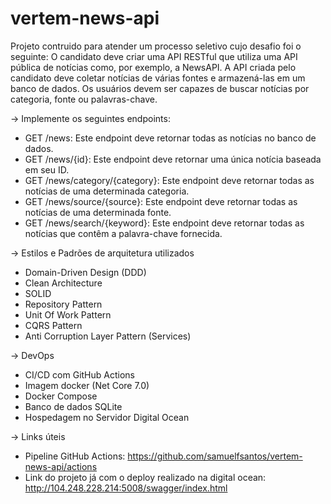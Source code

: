 # vertem-news-api

Projeto contruido para atender um processo seletivo cujo desafio foi o seguinte:
O candidato deve criar uma API RESTful que utiliza uma API pública de notícias como, por exemplo, a NewsAPI. A API criada pelo candidato deve coletar notícias de várias fontes e armazená-las em um banco de dados. Os usuários devem ser capazes de buscar notícias por categoria, fonte ou palavras-chave.

-> Implemente os seguintes endpoints:
* GET /news: Este endpoint deve retornar todas as notícias no banco de dados.
* GET /news/{id}: Este endpoint deve retornar uma única notícia baseada em seu ID.
* GET /news/category/{category}: Este endpoint deve retornar todas as notícias de uma determinada categoria.
* GET /news/source/{source}: Este endpoint deve retornar todas as notícias de uma determinada fonte.
* GET /news/search/{keyword}: Este endpoint deve retornar todas as notícias que contêm a palavra-chave fornecida.

-> Estilos e Padrões de arquitetura utilizados
* Domain-Driven Design (DDD)
* Clean Architecture
* SOLID
* Repository Pattern
* Unit Of Work Pattern
* CQRS Pattern
* Anti Corruption Layer Pattern (Services)

-> DevOps
* CI/CD com GitHub Actions
* Imagem docker (Net Core 7.0)
* Docker Compose
* Banco de dados SQLite
* Hospedagem no Servidor Digital Ocean

-> Links úteis
* Pipeline GitHub Actions: https://github.com/samuelfsantos/vertem-news-api/actions
* Link do projeto já com o deploy realizado na digital ocean: http://104.248.228.214:5008/swagger/index.html
  



